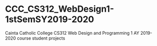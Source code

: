 # CCC_CS312_WebDesign1-1stSemSY2019-2020
Cainta Catholic College CS312 Web Design and Programming 1 AY 2019-2020 course student projects
